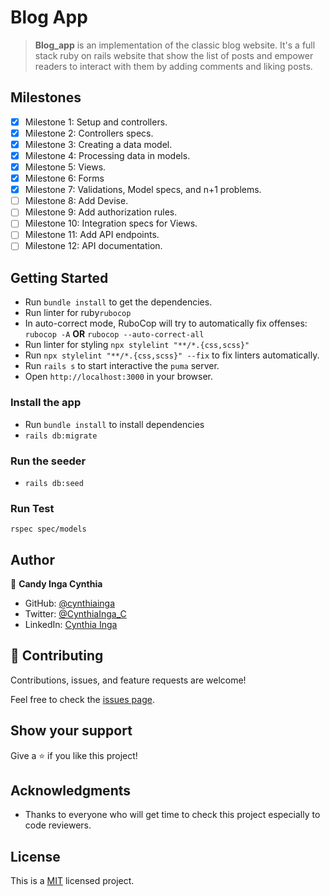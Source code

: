 # Blog App

> **Blog_app** is an implementation of the classic blog website. It's a full stack ruby on rails website that show the list of posts and empower readers to interact with them by adding comments and liking posts.

## Milestones

- [x] Milestone 1: Setup and controllers.
- [x] Milestone 2: Controllers specs.
- [x] Milestone 3: Creating a data model.
- [x] Milestone 4: Processing data in models.
- [x] Milestone 5: Views.
- [x] Milestone 6: Forms
- [x] Milestone 7: Validations, Model specs, and n+1 problems.
- [ ] Milestone 8: Add Devise.
- [ ] Milestone 9: Add authorization rules.
- [ ] Milestone 10: Integration specs for Views.
- [ ] Milestone 11: Add API endpoints.
- [ ] Milestone 12: API documentation.

## Getting Started

- Run `bundle install` to get the dependencies.
- Run linter for ruby`rubocop`
- In auto-correct mode, RuboCop will try to automatically fix offenses:
`rubocop -A` **OR** `rubocop --auto-correct-all`
- Run linter for styling `npx stylelint "**/*.{css,scss}"`
- Run `npx stylelint "**/*.{css,scss}" --fix` to fix linters automatically.
- Run `rails s` to start interactive the `puma` server.
- Open `http://localhost:3000` in your browser.


### Install the app

- Run `bundle install` to install dependencies
- `rails db:migrate`

### Run the seeder

- `rails db:seed`
### Run Test

`rspec spec/models`
## Author

👤 **Candy Inga Cynthia**

- GitHub: [@cynthiainga](https://github.com/cynthiainga)
- Twitter: [@CynthiaInga_C](https://twitter.com/CynthiaInga_C)
- LinkedIn: [Cynthia Inga](https://www.linkedin.com/in/cynthia-inga/)

## 🤝 Contributing

Contributions, issues, and feature requests are welcome!

Feel free to check the [issues page](https://github.com/cynthiainga/blog_app/issues).

## Show your support

Give a ⭐️ if you like this project!

## Acknowledgments

- Thanks to everyone who will get time to check this project especially to code reviewers.
## License

This is a [MIT](./LICENSE) licensed project.